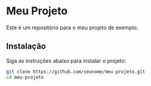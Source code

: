 # Meu Projeto

Este é um repositório para o meu projeto de exemplo. 

## Instalação

Siga as instruções abaixo para instalar o projeto:

```bash
git clone https://github.com/seunome/meu-projeto.git
cd meu-projeto

